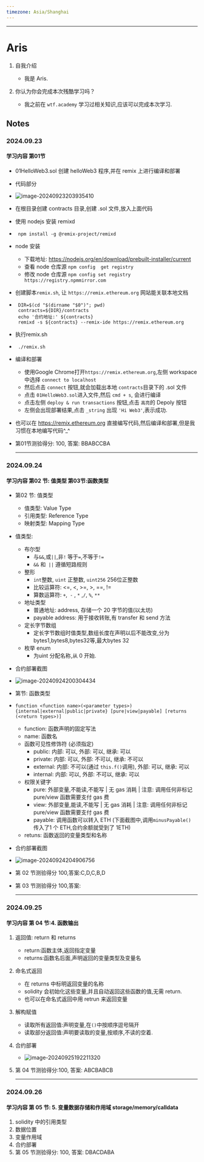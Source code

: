 ```yaml
---
timezone: Asia/Shanghai
---
```


---

# Aris

1. 自我介绍
    - 我是 Aris.

2. 你认为你会完成本次残酷学习吗？
    - 我之前在 `wtf.academy` 学习过相关知识,应该可以完成本次学习.

## Notes

<!-- Content_START -->

### 2024.09.23

#### 学习内容 第01节
 - 01HelloWeb3.sol 创建 helloWeb3 程序,并在 remix 上进行编译和部署

 - 代码部分

- ![image-20240923203935410](./content/Aris/image-20240923203935410.png)

 - 在根目录创建 contracts 目录,创建 .sol 文件,放入上面代码

 - 使用 nodejs 安装 remixd

 - ```
    npm install -g @remix-project/remixd

 - node 安装
   - 下载地址: https://nodejs.org/en/download/prebuilt-installer/current
   - 查看 node 仓库源 `npm config  get registry`
   - 修改 node 仓库源 `npm config set registry https://registry.npmmirror.com`

 - 创建脚本`remix.sh`, 让 `https://remix.ethereum.org` 网站能关联本地文档

 - ```
    DIR=$(cd "$(dirname "$0")"; pwd)
    contracts=${DIR}/contracts
    echo '合约地址:' ${contracts} 
    remixd -s ${contracts} --remix-ide https://remix.ethereum.org
    ```

 - 执行remix.sh

 - ```
    ./remix.sh

 - 编译和部署
   - 使用Google Chrome打开`https://remix.ethereum.org`,左侧 workspace 中选择 `connect to localhost`
   - 然后点击 `connect` 按钮,就会加载出本地 `contracts`目录下的 .sol 文件
   - 点击 `01HelloWeb3.sol`进入文件,然后 `cmd + s`, 会进行编译
   - 点击左侧 `deploy & run transactions` 按钮,点击 `高亮`的 Depoly 按钮
   - 左侧会出现部署结果,点击 `_string` 出现 `'Hi Web3'`,表示成功.

- 也可以在 https://remix.ethereum.org 直接编写代码,然后编译和部署,但是我习惯在本地编写代码^_^

- 第01节测验得分: 100, 答案: BBABCCBA

    ---

### 2024.09.24

#### 学习内容 第02 节: 值类型 第03节:函数类型

- 第02 节: 值类型
  - 值类型: Value Type 
  - 引用类型: Reference Type
  - 映射类型: Mapping Type
  
- 值类型:
  - 布尔型
    - 与`&&`,或`||`,非`!` 等于`=`,不等于`!=`
    - `&&` 和` ||` 遵循短路规则
  - 整形
    - `int`整数, `uint` 正整数, `uint256` 256位正整数
    - 比较运算符: <=, <, >=, >, ==, !=
    - 算数运算符: `+`,` -` , `*` ,`/`, `%`, `**`
  - 地址类型
    - 普通地址: address, 存储一个 20 字节的值(以太坊)
    - payable address: 用于接收转账,有 transfer 和 send 方法
  - 定长字节数组
    - 定长字节数组时值类型,数组长度在声明以后不能改变,分为 bytes1,bytes8,bytes32等,最大bytes 32
  - 枚举 enum
    - 为uint 分配名称,从 0 开始.
  
- 合约部署截图

- ![image-20240924200304434](./content/Aris/image-20240924200304434.png)

- 第节: 函数类型

- `function <function name>(<parameter types>) {internal|external|public|private} [pure|view|payable] [returns (<return types>)]`
  - function: 函数声明的固定写法
  - name: 函数名
  - 函数可见性修饰符 (必须指定)
    - public: 内部: 可以, 外部: 可以, 继承: 可以
    - private: 内部: 可以, 外部: 不可以, 继承: 不可以
    - external: 内部: 不可以(通过 `this.f()`调用), 外部: 可以, 继承: 可以
    - internal: 内部: 可以, 外部: 不可以, 继承: 可以
  - 权限关键字
    - pure: 外部变量,不能读,不能写 | 无 gas 消耗 | 注意: 调用任何非标记 pure/view 函数需要支付 gas 费
    - view: 外部变量,能读,不能写 | 无 gas 消耗 | 注意: 调用任何非标记 pure/view 函数需要支付 gas 费
    - payable: 调用函数可以转入 ETH (下面截图中,调用`minusPayable()` 传入了1 个 ETH,合约余额就受到了 1ETH)
  - retuns: 函数返回的变量类型和名称
  
- 合约部署截图

- ![image-20240924204906756](./content/Aris/image-20240924204906756.png)

- 第 02 节测验得分 100,答案:C,D,C,B,D

- 第 03 节测验得分 100,答案:

  ---

### 2024.09.25

#### 学习内容 第 04 节:4. 函数输出

1. 返回值: return 和 returns
    - return:函数主体,返回指定变量
    - returns:函数名后面,声明返回的变量类型及变量名

2. 命名式返回
    - 在 returns 中标明返回变量的名称
    - solidity 会初始化这些变量,并且自动返回这些函数的值,无需 return.
    - 也可以在命名式返回中用 retrun 来返回变量

3. 解构赋值
    - 读取所有返回值:声明变量,在`()`中按顺序逗号隔开
    - 读取部分返回值:声明要读取的变量,按顺序,不读的空着.

4. 合约部署
    - ![image-20240925192211320](./content/Aris/image-20240925192211320.png)

5. 第 04 节测验得分:100, 答案: ABCBABCB

    ---

### 2024.09.26

#### 学习内容 第 05 节: 5. 变量数据存储和作用域 storage/memory/calldata

1. solidity 中的引用类型
2. 数据位置
3. 变量作用域
4. 合约部署
5. 第 05 节测验得分: 100, 答案: DBACDABA

<!-- Content_END -->
